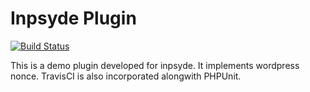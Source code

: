 # Inpsyde Plugin

[![Build Status](https://travis-ci.org/thephpx/inpsyde.svg?branch=master)](https://travis-ci.org/thephpx/inpsyde)

This is a demo plugin developed for inpsyde. It implements wordpress nonce. 
TravisCI is also incorporated alongwith PHPUnit.